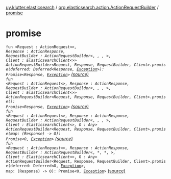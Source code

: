 [uy.klutter.elasticsearch](../index.md) / [org.elasticsearch.action.ActionRequestBuilder](index.md) / [promise](.)


# promise
<code>fun <Request : ActionRequest<*>, Response : ActionResponse, RequestBuilder : ActionRequestBuilder<*, *, *, *>, Client : ElasticsearchClient<*>> ActionRequestBuilder<Request, Response, RequestBuilder, Client>.promise(deferred: Deferred<Response, [Exception](http://docs.oracle.com/javase/6/docs/api/java/lang/Exception.html)>): Promise<Response, [Exception](http://docs.oracle.com/javase/6/docs/api/java/lang/Exception.html)></code> [(source)](https://github.com/kohesive/klutter/blob/master/elasticsearch-jdk7/src/main/kotlin/uy/klutter/elasticsearch/Kovenant.kt#L37)<br/><code>fun <Request : ActionRequest<*>, Response : ActionResponse, RequestBuilder : ActionRequestBuilder<*, *, *, *>, Client : ElasticsearchClient<*>> ActionRequestBuilder<Request, Response, RequestBuilder, Client>.promise(): Promise<Response, [Exception](http://docs.oracle.com/javase/6/docs/api/java/lang/Exception.html)></code> [(source)](https://github.com/kohesive/klutter/blob/master/elasticsearch-jdk7/src/main/kotlin/uy/klutter/elasticsearch/Kovenant.kt#L44)<br/><code>fun <Request : ActionRequest<*>, Response : ActionResponse, RequestBuilder : ActionRequestBuilder<*, *, *, *>, Client : ElasticsearchClient<*>, O : Any> ActionRequestBuilder<Request, Response, RequestBuilder, Client>.promise(map: (Response) -> O): Promise<O, [Exception](http://docs.oracle.com/javase/6/docs/api/java/lang/Exception.html)></code> [(source)](https://github.com/kohesive/klutter/blob/master/elasticsearch-jdk7/src/main/kotlin/uy/klutter/elasticsearch/Kovenant.kt#L59)<br/><code>fun <Request : ActionRequest<*>, Response : ActionResponse, RequestBuilder : ActionRequestBuilder<*, *, *, *>, Client : ElasticsearchClient<*>, O : Any> ActionRequestBuilder<Request, Response, RequestBuilder, Client>.promise(deferred: Deferred<O, [Exception](http://docs.oracle.com/javase/6/docs/api/java/lang/Exception.html)>, map: (Response) -> O): Promise<O, [Exception](http://docs.oracle.com/javase/6/docs/api/java/lang/Exception.html)></code> [(source)](https://github.com/kohesive/klutter/blob/master/elasticsearch-jdk7/src/main/kotlin/uy/klutter/elasticsearch/Kovenant.kt#L66)<br/>

